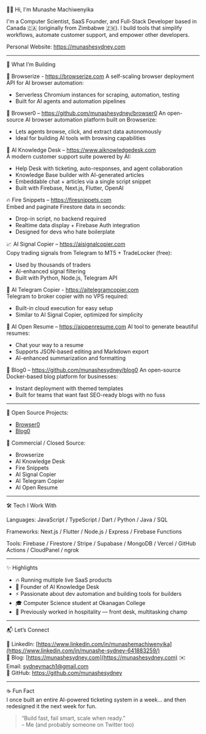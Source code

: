 👋🏽 Hi, I'm Munashe Machiwenyika

I'm a Computer Scientist, SaaS Founder, and Full-Stack Developer based in Canada 🇨🇦 (originally from Zimbabwe 🇿🇼). I build tools that simplify workflows, automate customer support, and empower other developers.

Personal Website: https://munashesydney.com

---

🚀 What I’m Building

🧪 Browserize - https://browserize.com
A self-scaling browser deployment API for AI browser automation:  
- Serverless Chromium instances for scraping, automation, testing  
- Built for AI agents and automation pipelines

🧭 Browser0 – https://github.com/munashesydney/browser0
An open-source AI browser automation platform built on Browserize:  
- Lets agents browse, click, and extract data autonomously  
- Ideal for building AI tools with browsing capabilities

🧠 AI Knowledge Desk – https://www.aiknowledgedesk.com  
A modern customer support suite powered by AI:  
- Help Desk with ticketing, auto-responses, and agent collaboration  
- Knowledge Base builder with AI-generated articles  
- Embeddable chat + articles via a single script snippet  
- Built with Firebase, Next.js, Flutter, OpenAI

🔥 Fire Snippets – https://firesnippets.com  
Embed and paginate Firestore data in seconds:  
- Drop-in script, no backend required  
- Realtime data display + Firebase Auth integration  
- Designed for devs who hate boilerplate

📈 AI Signal Copier – https://aisignalcopier.com  
Copy trading signals from Telegram to MT5 + TradeLocker (free):  
- Used by thousands of traders  
- AI-enhanced signal filtering  
- Built with Python, Node.js, Telegram API

📡 AI Telegram Copier - https://aitelegramcopier.com  
Telegram to broker copier with no VPS required:  
- Built-in cloud execution for easy setup  
- Similar to AI Signal Copier, optimized for simplicity

📝 AI Open Resume – https://aiopenresume.com
AI tool to generate beautiful resumes: 
- Chat your way to a resume
- Supports JSON-based editing and Markdown export  
- AI-enhanced summarization and formatting

📰 Blog0 – https://github.com/munashesydney/blog0
An open-source Docker-based blog platform for businesses:  
- Instant deployment with themed templates  
- Built for teams that want fast SEO-ready blogs with no fuss

---

📂 Open Source Projects:  
- [Browser0](https://github.com/munashesydney/browser0)  
- [Blog0](https://github.com/munashesydney/blog0)

💼 Commercial / Closed Source:  
- Browserize  
- AI Knowledge Desk  
- Fire Snippets  
- AI Signal Copier  
- AI Telegram Copier  
- AI Open Resume

---

🛠 Tech I Work With

Languages:
JavaScript / TypeScript / Dart / Python / Java / SQL

Frameworks:
Next.js / Flutter / Node.js / Express / Firebase Functions

Tools:
Firebase / Firestore / Stripe / Supabase / MongoDB / Vercel / GitHub Actions / CloudPanel / ngrok

---

✨ Highlights

- 🔥 Running multiple live SaaS products
- 🧠 Founder of AI Knowledge Desk
- ⚡ Passionate about dev automation and building tools for builders
- 🎓 Computer Science student at Okanagan College
- 🧳 Previously worked in hospitality — front desk, multitasking champ

---

📬 Let’s Connect

💼 LinkedIn: [https://www.linkedin.com/in/munashemachiwenyika](https://www.linkedin.com/in/munashe-sydney-641883259/)  
🧠 Blog: [https://munashesydney.com](https://munashesydney.com)
✉️ Email: sydneymach1@gmail.com  
🧪 GitHub: https://github.com/munashesydney

---

☕ Fun Fact  
I once built an entire AI-powered ticketing system in a week... and then redesigned it the next week for fun.

> “Build fast, fail smart, scale when ready.”  
> – Me (and probably someone on Twitter too)
